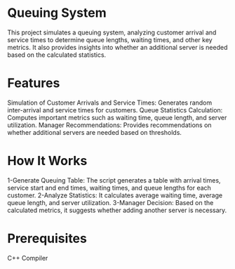  # Queuing System
 
This project simulates a queuing system, analyzing customer arrival and service times to determine queue lengths, waiting times, and other key metrics. 
It also provides insights into whether an additional server is needed based on the calculated statistics.

# Features

Simulation of Customer Arrivals and Service Times: Generates random inter-arrival and service times for customers.
Queue Statistics Calculation: Computes important metrics such as waiting time, queue length, and server utilization.
Manager Recommendations: Provides recommendations on whether additional servers are needed based on thresholds.

# How It Works

1-Generate Queuing Table: The script generates a table with arrival times, service start and end times,
waiting times, and queue lengths for each customer.
2-Analyze Statistics: It calculates average waiting time, average queue length, and server utilization.
3-Manager Decision: Based on the calculated metrics, it suggests whether adding another server is necessary.
# Prerequisites
C++ Compiler
